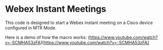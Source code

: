 # Webex Instant Meetings
This code is designed to start a Webex instant meeting on a Cisco device configured in MTR Mode.

Here is a demo of how the macro works:  (https://www.youtube.com/watch?v=-SCMHA53zFA)[https://www.youtube.com/watch?v=-SCMHA53zFA]
